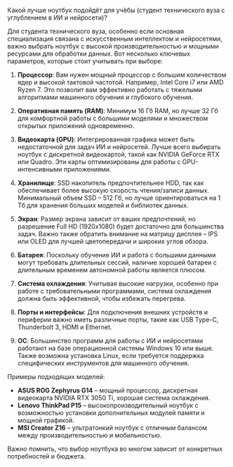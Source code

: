 Какой лучше ноутбук подойдёт для учёбы (cтудент технического вуза с углублением в ИИ и нейросети)?

Для студента технического вуза, особенно если основная специализация связана с искусственным интеллектом и нейросетями, важно выбрать ноутбук с высокой производительностью и мощными ресурсами для обработки данных. Вот несколько ключевых параметров, которые стоит учитывать при выборе:

1. **Процессор**: Вам нужен мощный процессор с большим количеством ядер и высокой тактовой частотой. Например, Intel Core i7 или AMD Ryzen 7. Это позволит вам эффективно работать с тяжелыми алгоритмами машинного обучения и глубокого обучения.

2. **Оперативная память (RAM)**: Минимум 16 Гб RAM, но лучше 32 Гб для комфортной работы с большими моделями и множеством открытых приложений одновременно.

3. **Видеокарта (GPU)**: Интегрированная графика может быть недостаточной для задач ИИ и нейросетей. Лучше всего выбирать ноутбук с дискретной видеокартой, такой как NVIDIA GeForce RTX или Quadro. Эти карты оптимизированы для работы с GPU-интенсивными приложениями.

4. **Хранилище**: SSD накопитель предпочтительнее HDD, так как обеспечивает более высокую скорость чтения/записи данных. Минимальный объем SSD – 512 Гб, но лучше ориентироваться на 1 Тб для хранения больших моделей и библиотек данных.

5. **Экран**: Размер экрана зависит от ваших предпочтений, но разрешение Full HD (1920x1080) будет достаточно для большинства задач. Важно также обратить внимание на матрицу дисплея – IPS или OLED для лучшей цветопередачи и широких углов обзора.

6. **Батарея**: Поскольку обучение ИИ и работа с большими данными могут требовать длительных сессий, наличие хорошей батареи с длительным временем автономной работы является плюсом.

7. **Система охлаждения**: Учитывая высокие нагрузки, особенно при работе с требовательными программами, система охлаждения должна быть эффективной, чтобы избежать перегрева.

8. **Порты и интерфейсы**: Для подключения внешних устройств и периферии важно иметь различные порты, такие как USB Type-C, Thunderbolt 3, HDMI и Ethernet.

9. **ОС**: Большинство программ для работы с ИИ и нейросетями работают на базе операционной системы Windows 10 или выше. Также возможна установка Linux, если требуется поддержка специфических инструментов для машинного обучения.

Примеры подходящих моделей:
- **ASUS ROG Zephyrus G14** – мощный процессор, дискретная видеокарта NVIDIA RTX 3050 Ti, хорошая система охлаждения.
- **Lenovo ThinkPad P15** – высокопроизводительный ноутбук с возможностью установки дополнительных модулей памяти и мощной графикой.
- **MSI Creator Z16** – ультратонкий ноутбук с отличным балансом между производительностью и мобильностью.

Важно помнить, что выбор ноутбука во многом зависит от конкретных потребностей и бюджета.